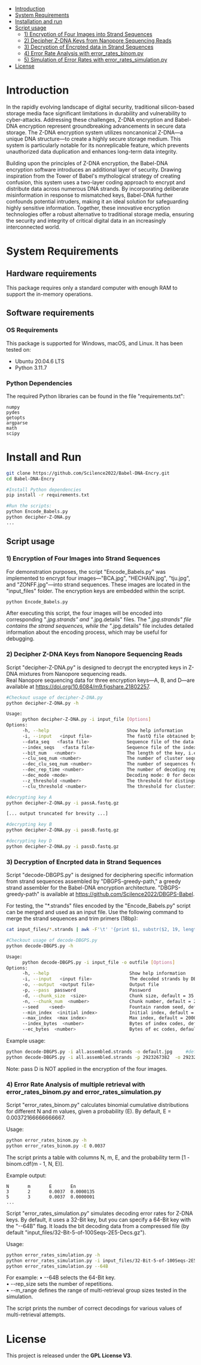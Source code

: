 - [Introduction](#introduction)
- [System Requirements](#system-requirements)
- [Installation and run](#install-and-run)
- [Script usage](#script-usage)
  - [1) Encryption of Four Images into Strand Sequences](#1-encryption-of-four-images-into-strand-sequences)
  - [2) Decipher Z-DNA Keys from Nanopore Sequencing Reads](#2-decipher-z-dna-keys-from-nanopore-sequencing-reads)
  - [3) Decryption of Encrpted data in Strand Sequences](#3-decryption-of-encrpted-data-in-strand-sequences)
  - [4) Error Rate Analysis with error_rates_binom.py](#4-error-rate-analysis-with-error_rates_binompy)
  - [5) Simulation of Error Rates with error_rates_simulation.py](#5-simulation-of-error-rates-with-error_rates_simulationpy)
- [License](#license)

# Introduction
In the rapidly evolving landscape of digital security, traditional silicon-based storage media face significant limitations in durability and vulnerability to cyber-attacks. Addressing these challenges, Z-DNA encryption and Babel-DNA encryption represent groundbreaking advancements in secure data storage. The Z-DNA encryption system utilizes noncanonical Z-DNA—a unique DNA structure—to create a highly secure storage medium. This system is particularly notable for its nonreplicable feature, which prevents unauthorized data duplication and enhances long-term data integrity. 

Building upon the principles of Z-DNA encryption, the Babel-DNA encryption software introduces an additional layer of security. Drawing inspiration from the Tower of Babel's mythological strategy of creating confusion, this system uses a two-layer coding approach to encrypt and distribute data across numerous DNA strands. By incorporating deliberate misinformation in response to mismatched keys, Babel-DNA further confounds potential intruders, making it an ideal solution for safeguarding highly sensitive information. Together, these innovative encryption technologies offer a robust alternative to traditional storage media, ensuring the security and integrity of critical digital data in an increasingly interconnected world.

# System Requirements
## Hardware requirements
This package requires only a standard computer with enough RAM to support the in-memory operations.

## Software requirements
### OS Requirements
This package is supported for Windows, macOS, and Linux. 
It has been tested on:
+ Ubuntu 20.04.6 LTS  
+ Python 3.11.7

### Python Dependencies
The required Python libraries can be found in the file "requirements.txt":

```
numpy
pydes
getopts
argparse
math
scipy
```

# Install and Run

```sh
git clone https://github.com/Scilence2022/Babel-DNA-Encry.git
cd Babel-DNA-Encry

#Install Python dependencies
pip install -r requirements.txt

#Run the scripts:
python Encode_Babels.py
python decipher-Z-DNA.py 
...
```

## Script usage
### 1) Encryption of Four Images into Strand Sequences
For demonstration purposes, the script "Encode_Babels.py" was implemented to encrypt four images—"BCA.jpg", "HECHAIN.jpg", "tju.jpg", and "ZONFF.jpg"—into strand sequences. These images are located in the "input_files" folder. The encryption keys are embedded within the script.

```sh
python Encode_Babels.py
```

After executing this script, the four images will be encoded into corresponding "*.jpg.strands" and "*.jpg.details" files. The "*.jpg.strands" file contains the strand sequences, while the "*.jpg.details" file includes detailed information about the encoding process, which may be useful for debugging.

### 2) Decipher Z-DNA Keys from Nanopore Sequencing Reads
Script "decipher-Z-DNA.py" is designed to decrypt the encrypted keys in Z-DNA mixtures from Nanopore sequencing reads.  
Real Nanopore sequencing data for three encryption keys—A, B, and D—are available at https://doi.org/10.6084/m9.figshare.21802257. 

```sh
#Checkout usage of decipher-Z-DNA.py
python decipher-Z-DNA.py -h

Usage:
      python decipher-Z-DNA.py -i input_file [Options]
Options:
      -h, --help                             Show help information
      -i, --input   <input file>             The fastQ file obtained by Nanopore sequencing
      --data_seq   <fasta file>              Sequence file of the data fragment, default: input_files/data-seq.fa
      --index_seqs   <fasta file>            Sequence file of the index fragments, default: input_files/index-data-seqs.fa
      --bit_num   <number>                   The length of the key, i.e., the number of Bits, default: 32
      --clu_seq_num <number>                 The number of cluster sequences, default: 11
      --dec_clu_seq_num <number>             The number of sequences for decoding, default: 5 [Mode 0 only]
      --dec_rep_time <number>                The number of decoding repetitions, default: 3
      --dec_mode <mode>                      Decoding mode: 0 for decode_key(), 1 for decode_key_v2(), default: 1
      --z_threshold <number>                 The threshold for distinguishing Z-DNA and regular DNA, default: 0.727
      --clu_threshold <number>               The threshold for clustering, default: 32 bits: 0.15, 64 bits: 0.35

#decrypting key A
python decipher-Z-DNA.py -i passA.fastq.gz

[... output truncated for brevity ...]

#decrypting key B
python decipher-Z-DNA.py -i passB.fastq.gz

#decrypting key D
python decipher-Z-DNA.py -i passD.fastq.gz
```

### 3) Decryption of Encrpted data in Strand Sequences
Script "decode-DBGPS.py" is designed for deciphering specific information from strand sequences assembled by "DBGPS-greedy-path," a greedy strand assembler for the Babel-DNA encryption architecture. "DBGPS-greedy-path" is available at https://github.com/Scilence2022/DBGPS-Babel.

For testing, the "*.strands" files encoded by the "Encode_Babels.py" script can be merged and used as an input file. Use the following command to merge the strand sequences and trim primers (18bp):
```bash
cat input_files/*.strands | awk -F'\t' '{print $1, substr($2, 19, length($2)-36)}' OFS='\t'  > all.assembled.strands
```

```bash
#Checkout usage of decode-DBGPS.py
python decode-DBGPS.py -h

Usage:
      python decode-DBGPS.py -i input_file -o outfile [Options]
Options:
      -h, --help                              Show help information
      -i, --input   <input file>              The decoded strands by DBGPS-greedy-path
      -o, --output  <output file>             Output file
      -p, --pass  password                    Password
      -d, --chunk_size  <size>                Chunk size, default = 35 (bytes)
      -n, --chunk_num  <number>               Chunk number, default = 210,000 (for testing only)
      --seed    <seed>                        Fountain random seed, default 1
      --min_index  <initial index>            Initial index, default = 1
      --max_index  <max index>                Max index, default = 20000
      --index_bytes  <number>                 Bytes of index codes, default = 4
      --ec_bytes  <number>                    Bytes of ec codes, default = 2
```

Example usage:
```bash
python decode-DBGPS.py -i all.assembled.strands -o default.jpg     #default key 
python decode-DBGPS.py -i all.assembled.strands -p 2923267382  -o 2923267382.jpg
```
Note: pass D is NOT applied in the encryption of the four images.

### 4) Error Rate Analysis of multiple retrieval with error_rates_binom.py and error_rates_simulation.py
Script "error_rates_binom.py" calculates binomial cumulative distributions for different N and m values, given a probability (E). By default, E = 0.00372166666666667.

Usage:
```sh
python error_rates_binom.py -h
python error_rates_binom.py -E 0.0037
```
The script prints a table with columns N, m, E, and the probability term [1 - binom.cdf(m - 1, N, E)].

Example output:
```
N       m       E       En
3       2       0.0037  0.0000135
5       3       0.0037  0.0000001
...
```

Script "error_rates_simulation.py" simulates decoding error rates for Z-DNA keys. By default, it uses a 32-Bit key, but you can specify a 64-Bit key with the "--64B" flag. It loads the bit decoding data from a compressed file (by default "input_files/32-Bit-5-of-100Seqs-2E5-Decs.gz").

Usage:
```sh
python error_rates_simulation.py -h
python error_rates_simulation.py -i input_files/32-Bit-5-of-100Seqs-2E5-Decs.gz --rep_size 10000 --m_range 13
python error_rates_simulation.py --64B
```
For example:
• --64B selects the 64-Bit key.  
• --rep_size sets the number of repetitions.  
• --m_range defines the range of multi-retrieval group sizes tested in the simulation.  

The script prints the number of correct decodings for various values of multi-retrieval attempts.

# License

This project is released under the **GPL License V3**.
